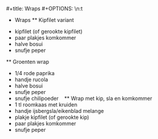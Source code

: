 #+title: Wraps
#+OPTIONS: \n:t

* Wraps
** Kipfilet variant 
- kipfilet (of gerookte kipfilet) 
- paar plakjes komkommer 
- halve bosui 
- snufje peper 

** Groenten wrap 
- 1/4 rode paprika 
- handje rucola 
- halve bosui 
- snufje peper 
- snufje chilipoeder 
 
** Wrap met kip, sla en komkommer 
- 1 tl roomkaas met kruiden 
- handje ijsbergsla/eikenblad melange 
- plakje kipfilet (of gerookte kip)
- paar plakjes komkommer 
- snufje peper 
